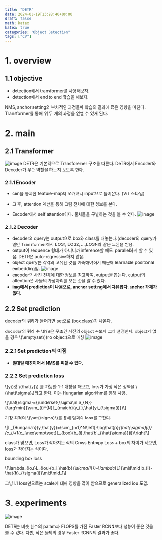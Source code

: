 ```yaml
---
title: "DETR"
date: 2024-01-19T13:28:40+09:00
draft: false
math: katex
katex: true
categories: "Object Detection"
tags: ["CV"]
---
```


# 1. overview

## 1.1 objective

- detection에서 transformer를 사용해보자.
- detection에서 end to end 학습을 해보자.

NMS, anchor setting의 부차적인 과정들이 학습의 결과에 많은 영향을 미친다. Transformer를 통해 위 두 개의 과정을 없앨 수 있게 된다.

# 2. main

## 2.1 Transformer
![image](https://github.com/ownvoy/ownogatari/assets/96481582/3c6be95f-25a9-466f-a7cd-32a6946f8cef)
DETR은 기본적으로 Transforemer 구조를 따른다. DeTR에서 Encoder와 Decoder가 무슨 역할을 하는지 보도록 한다.
### 2.1.1 Encoder
- cnn을 통과한 feature-map이 쪼개져서 input으로 들어온다. (ViT 스타일)
- 그 후, attention 계산을 통해 그림 전체에 대한 정보를 본다.

- Encoder에서 self attention이다. 물체들을 구별하는 것을 볼 수 있다.
![image](https://github.com/ownvoy/ownogatari/assets/96481582/5c4633b1-d90e-4385-862c-0e8ba375e9c4)


### 2.1.2 Decoder

- decoder의 query는 output으로 box와 class를 내놓는다.(decoder의 query가 일반 Transformer에서 EOS1, EOS2, ...,EOSN과 같은 느낌을 받음. 
- output이 sequence 형태가 아니니까 inference할 때도, parallel하게 할 수 있음. DETR은 auto-regressive하지 않음. 
- object query는 각각의 고유한 것을 예측해야하기 때문에 learnable positional embedding임.
![image](https://github.com/ownvoy/ownogatari/assets/96481582/7514a9b5-bd64-4991-b90f-b98ae5b31bca)
- encoder의 사진 전체에 대한 정보를 참고하여, output을 뽑는다. output의 attention은 사물의 가장자리를 보는 것을 알 수 있다.
- __img에서 prediction이 나옴으로, anchor setting에서 자유롭다. anchor 자체가 없다.__

## 2.2 Set prediction

decoder의 쿼리가 들어가면 set으로 (box,class)가 나온다.

decoder의 쿼리 수 \\(N\\)은 무조건 사진의 object 수보다 크게 설정한다. object가 없을 경우 \\(\emptyset\\)(no object)으로 매칭
![image](https://github.com/ownvoy/ownogatari/assets/96481582/899559be-99ec-409d-a73a-0dce868eae8d)

### 2.2.1 Set prediction의 이점
- __일대일 매칭이어서 NMS를 피할 수 있다.__


### 2.2.2 Set prediction loss

\\(y\\)랑 \\(\hat{y}\\) 를 가능한 1-1 매칭을 해보고, loss가 가장 적은 정책을 \\(\hat{\sigma}\\)라고 한다. 이는 Hungarian algorithm를 통해 사용.

\\[\hat{\sigma}={\underset{\sigma\in S_{N}}{\arg\min}}\sum_{i}^{N}L_{match}(y_{i},\hat{y}_{\sigma(i)})\\]

가장 최적의 \\(\hat{\sigma}\\)를 통해 답과의 loss를 구한다.

\\[L_{Hungarian}(y,\hat{y})=\sum_{i=1}^N\left[-\log\hat{p}_{\hat{\sigma}(i)}(c_i)+1_{c_i\neq\emptyset}L_{box}(b_{i},\hat{b}_{\hat{\sigma}}(i))\right]\\]

class가 맞으면, Loss가 작아지는 식의 Cross Entropy Loss + box의 차이가 작으면, loss가 작아지는 식이다.

bounding box loss

\\[\lambda_{iou}L_{iou}(b_i,\hat{b}_{\sigma(i)})+\lambda_{L1}\mid\mid b_{i}-\hat{b}_{\sigma(i)}\mid\mid_1\\]

그냥 L1 loss만으로는 scale에 대해 영향을 많이 받으므로 generalized iou 도입.

# 3. experiments

![image](https://github.com/ownvoy/ownogatari/assets/96481582/9cff582c-fa59-486d-b616-00b448bbf9ff)

DETR는 비슷 한수의 param과 FLOPS를 가진 Faster RCNN보다 성능이 좋은 것을 볼 수 있다. 다만, 작은 물체의 경우 Faster RCNN의 결과가 좋다.



